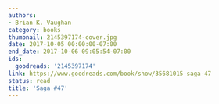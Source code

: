 ```yaml
---
authors:
- Brian K. Vaughan
category: books
thumbnail: 2145397174-cover.jpg
date: 2017-10-05 00:00:00-07:00
end_date: 2017-10-06 09:05:54-07:00
ids:
  goodreads: '2145397174'
link: https://www.goodreads.com/book/show/35681015-saga-47
status: read
title: 'Saga #47'
---
```

